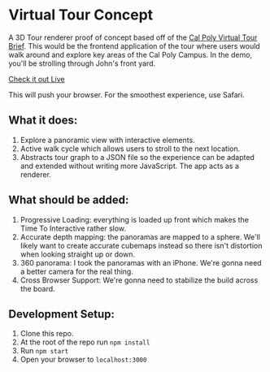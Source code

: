 # Virtual Tour Concept

A 3D Tour renderer proof of concept based off of the [Cal Poly Virtual Tour Brief](https://docs.google.com/document/d/1KFxSek3xubSyxoo7UeFDOJGK2J3Jbt1TP-mtxb-HVr4/edit?usp=sharing). This would be the frontend application of the tour where users would walk around and explore key areas of the Cal Poly Campus. In the demo, you'll be strolling through John's front yard.

[Check it out Live](www.google.com)

This will push your browser. For the smoothest experience, use Safari.

## What it does:

1. Explore a panoramic view with interactive elements.
2. Active walk cycle which allows users to stroll to the next location.
3. Abstracts tour graph to a JSON file so the experience can be adapted and extended without writing more JavaScript. The app acts as a renderer.

## What should be added:

1. Progressive Loading: everything is loaded up front which makes the Time To Interactive rather slow.
2. Accurate depth mapping: the panoramas are mapped to a sphere. We'll likely want to create accurate cubemaps instead so there isn't distortion when looking straight up or down.
3. 360 panorama: I took the panoramas with an iPhone. We're gonna need a better camera for the real thing.
4. Cross Browser Support: We're gonna need to stabilize the build across the board.

## Development Setup:

1. Clone this repo.
2. At the root of the repo run `npm install`
3. Run `npm start`
4. Open your browser to `localhost:3000`
